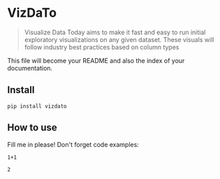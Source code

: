 # VizDaTo
> Visualize Data Today aims to make it fast and easy to run initial exploratory visualizations on any given dataset. These visuals will follow industry best practices based on column types


This file will become your README and also the index of your documentation.

## Install

`pip install vizdato`

## How to use

Fill me in please! Don't forget code examples:

```
1+1
```




    2


